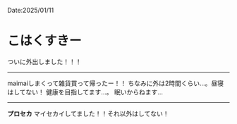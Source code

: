 Date:2025/01/11
# こはくすきー

ついに外出しました！！！

----

maimaiしまくって雑貨買って帰ったー！！
ちなみに外は2時間くらい…。昼寝はしてない！
健康を目指してます…。
眠いからねます…

----

**プロセカ**
マイセカイしてました！！それ以外はしてない！
